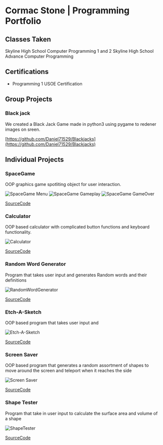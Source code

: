 # Cormac Stone | Programming Portfolio

## Classes Taken
Skyline High School Computer Programming 1 and 2
Skyline High School Advance Computer Programming

## Certifications
+ Programming 1 USOE Certification

## Group Projects

### Black jack
We created a Black Jack Game made in python3 using pygame to redener images on sreen.

[https://github.com/Daniel71529/Blackjacks](https://github.com/Daniel71529/Blackjacks)

## Individual Projects

### SpaceGame
OOP graphics game spotliting object for user interaction.

![SpaceGame Menu](https://github.com/permanentlymaidenless/Programming1/blob/main/images/sg1.png?raw=true)
![SpaceGame Gameplay](https://github.com/permanentlymaidenless/Programming1/blob/main/images/sg2.png?raw=true)
![SpaceGame GameOver](https://github.com/permanentlymaidenless/Programming1/blob/main/images/sg3.png?raw=true)

[SourceCode](https://github.com/permanentlymaidenless/Programming1/blob/main/src/SpaceGame.zip)

### Calculator
OOP based calculator with complicated button functions and keyboard functionality.

![Calculator](https://github.com/permanentlymaidenless/Programming1/blob/main/images/c1.png?raw=true) 

[SourceCode](https://github.com/permanentlymaidenless/Programming1/blob/main/src/ClaculatorKeyboard.zip)

### Random Word Generator
Program that takes user input and generates Random words and their definitions

![RandomWordGenerator](https://github.com/permanentlymaidenless/Programming1/blob/main/images/randword.png?raw=true)

[SourceCode](https://github.com/permanentlymaidenless/Programming1/blob/main/src/wordappdef.py)

### Etch-A-Sketch
OOP based program that takes user input and 

![Etch-A-Sketch](https://github.com/permanentlymaidenless/Programming1/blob/main/images/etch.png?raw=true)

[SourceCode](https://github.com/permanentlymaidenless/Programming1/blob/main/src/Etch_A_Sketch.zip)

### Screen Saver
OOP based program that generates a random assortment of shapes to move around the screen and teleport when it reaches the side

![Screen Saver](https://github.com/permanentlymaidenless/Programming1/blob/main/images/screensaver.png?raw=true)

[SourceCode](https://github.com/permanentlymaidenless/Programming1/blob/main/src/Screen_Saver.zip)

### Shape Tester
Program that take in user input to calculate the surface area and volume of a shape

![ShapeTester](https://github.com/permanentlymaidenless/Programming1/blob/main/images/shape.png?raw=true)

[SourceCode](https://github.com/permanentlymaidenless/Programming1/blob/main/src/ShapeTester.zip)
